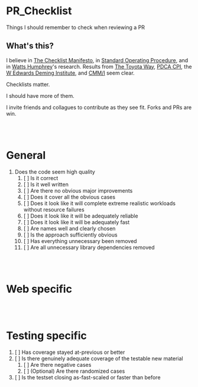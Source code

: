 # PR_Checklist
Things I should remember to check when reviewing a PR

## What's this?
I believe in [The Checklist Manifesto](https://www.amazon.com/dp/B0030V0PEW/ref=dp-kindle-redirect?_encoding=UTF8&btkr=1), in [Standard Operating Procedure](https://en.wikipedia.org/wiki/Standard_operating_procedure), and in [Watts Humphrey](https://www.sei.cmu.edu/about/leadership/display.cfm?customel_datapageid_2623=3005)'s research.  Results from [The Toyota Way](https://en.wikipedia.org/wiki/The_Toyota_Way), [PDCA CPI](https://www.army.mil/article/41051/continuous_process_improvement), the [W Edwards Deming Institute](https://deming.org/), and [CMM/I](https://en.wikipedia.org/wiki/Capability_Maturity_Model_Integration) seem clear.

Checklists matter.

I should have more of them.

I invite friends and collagues to contribute as they see fit.  Forks and PRs are win.

<br/><br/>
# General
1. Does the code seem high quality
    1. [ ] Is it correct
    1. [ ] Is it well written
    1. [ ] Are there no obvious major improvements
    1. [ ] Does it cover all the obvious cases
    1. [ ] Does it look like it will complete extreme realistic workloads without resource failures
    1. [ ] Does it look like it will be adequately reliable
    1. [ ] Does it look like it will be adequately fast
    1. [ ] Are names well and clearly chosen
    1. [ ] Is the approach sufficiently obvious
    1. [ ] Has everything unnecessary been removed
    1. [ ] Are all unnecessary library dependencies removed

<br/><br/>
# Web specific

<br/><br/>
# Testing specific
1. [ ] Has coverage stayed at-previous or better
1. [ ] Is there genuinely adequate coverage of the testable new material
    1. [ ] Are there negative cases
    1. [ ] (Optional) Are there randomized cases
1. [ ] Is the testset closing as-fast-scaled or faster than before
